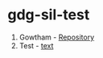# gdg-sil-test

1. Gowtham - [Repository](https://github.com/gowtham-2oo5/gdg-sil-test)
2. Test - [text](https://github.com/gowtham-2oo5/gdg-sil-test)